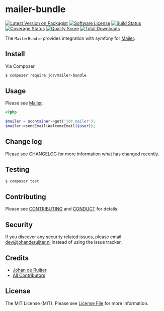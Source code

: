 # mailer-bundle

[![Latest Version on Packagist][ico-version]][link-packagist]
[![Software License][ico-license]](LICENSE.md)
[![Build Status][ico-travis]][link-travis]
[![Coverage Status][ico-scrutinizer]][link-scrutinizer]
[![Quality Score][ico-code-quality]][link-code-quality]
[![Total Downloads][ico-downloads]][link-downloads]

The `MailerBundle` provides integration with symfony for [Mailer][link-mailer].

## Install

Via Composer

``` bash
$ composer require jdr/mailer-bundle
```

## Usage

Please see [Mailer][link-mailer].

``` php
<?php

$mailer = $container->get('jdr.mailer');
$mailer->sendEmail(WelcomeEmail($user));

```

## Change log

Please see [CHANGELOG](CHANGELOG.md) for more information what has changed recently.

## Testing

``` bash
$ composer test
```

## Contributing

Please see [CONTRIBUTING](CONTRIBUTING.md) and [CONDUCT](CONDUCT.md) for details.

## Security

If you discover any security related issues, please email dev@johanderuijter.nl instead of using the issue tracker.

## Credits

- [Johan de Ruijter][link-author]
- [All Contributors][link-contributors]

## License

The MIT License (MIT). Please see [License File](LICENSE.md) for more information.

[ico-version]: https://img.shields.io/packagist/v/jdr/mailer-bundle.svg?style=flat-square
[ico-license]: https://img.shields.io/badge/license-MIT-brightgreen.svg?style=flat-square
[ico-travis]: https://img.shields.io/travis/johanderuijter/mailer-bundle/master.svg?style=flat-square
[ico-scrutinizer]: https://img.shields.io/scrutinizer/coverage/g/johanderuijter/mailer-bundle.svg?style=flat-square
[ico-code-quality]: https://img.shields.io/scrutinizer/g/johanderuijter/mailer-bundle.svg?style=flat-square
[ico-downloads]: https://img.shields.io/packagist/dt/jdr/mailer-bundle.svg?style=flat-square

[link-packagist]: https://packagist.org/packages/jdr/mailer-bundle
[link-travis]: https://travis-ci.org/johanderuijter/mailer-bundle
[link-scrutinizer]: https://scrutinizer-ci.com/g/johanderuijter/mailer-bundle/code-structure
[link-code-quality]: https://scrutinizer-ci.com/g/johanderuijter/mailer-bundle
[link-downloads]: https://packagist.org/packages/jdr/mailer-bundle
[link-author]: https://github.com/johanderuijter
[link-contributors]: ../../contributors

[link-mailer]: https://github.com/johanderuijter/mailer
